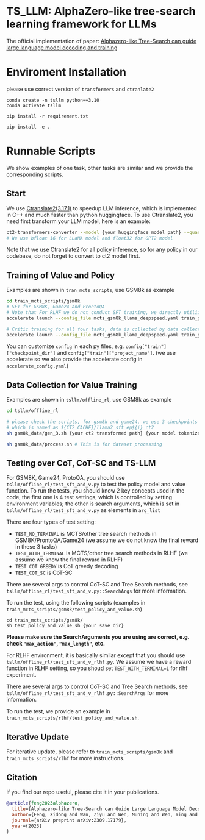 # TS_LLM: AlphaZero-like tree-search learning framework for LLMs 
The official implementation of paper: [Alphazero-like Tree-Search can guide large language model decoding and training](https://arxiv.org/pdf/2309.17179.pdf)

# Enviroment Installation
please use correct version of `transformers` and `ctranlate2`
```
conda create -n tsllm python==3.10
conda activate tsllm

pip install -r requirement.txt

pip install -e .
```


# Runnable Scripts
We show examples of one task, other tasks are similar and we provide the corresponding scripts.

## Start
We use [Ctranslate2(3.17.1)](https://github.com/OpenNMT/CTranslate2) to speedup LLM inference, which is implemented in C++ and much faster than python huggingface. To use Ctranslate2, you need first transform your LLM model, here is an example:
```bash
ct2-transformers-converter --model {your huggingface model path} --quantization bfloat16 --output_dir {your ct2_cache target path}
# We use bfloat 16 for LLaMA model and float32 for GPT2 model
```

Note that we use Ctranslate2 for all policy inference, so for any policy in our codebase, do not forget to convert to ct2 model first.

## Training of Value and Policy
Examples are shown in `tran_mcts_scripts`, use GSM8k as example
```bash
cd train_mcts_scripts/gsm8k
# SFT for GSM8K, Game24 and ProntoQA
# Note that For RLHF we do not conduct SFT training, we directly utilize vicgalle/gpt2-open-instruct-v1.
accelerate launch --config_file mcts_gsm8k_llama_deepspeed.yaml train_gsm8k_sft.py 

# Critic training for all four tasks, data is collected by data collection section.
accelerate launch --config_file mcts_gsm8k_llama_deepspeed.yaml train_gsm8k_critic.py
```
You can customize `config` in each py files, e.g. `config["train"]["checkpoint_dir"]` and `config["train"]["project_name"]`. (we use accelerate so we also provide the accelerate config in `accelerate_config.yaml`)

## Data Collection for Value Training
Examples are shown in `tsllm/offline_rl`, use GSM8k as example 

```bash
cd tsllm/offline_rl

# please check the scripts, for gsm8k and game24, we use 3 checkpoints to rollout data
# which is named as ${CT2_CACHE}/llama2_sft_ep${i}_ct2
sh gsm8k_data/gen_3.sh {your ct2 transformed path} {your model tokenizer path} # This is for dataset generation

sh gsm8k_data/process.sh # This is for dataset processing
```

## Testing over CoT, CoT-SC and TS-LLM
For GSM8K, Game24, ProtoQA, you should use `tsllm/offline_rl/test_sft_and_v.py` to test the policy model and value function.
To run the tests, you should know 2 key concepts used in the code, the first one is 4 test settings, which is controlled by setting environment variables; the other is search arguments, which is set in `tsllm/offline_rl/test_sft_and_v.py` as elements in `arg_list`

There are four types of test setting:
- `TEST_NO_TERMINAL` is MCTS/other tree search methods in GSM8K/ProntoQA/Game24 (we assume we do not know the final reward in these 3 tasks)
- `TEST_WITH_TERMINAL` is MCTS/other tree search methods in RLHF (we assume we know the final reward in RLHF)
- `TEST_COT_GREEDY` is CoT greedy decoding
- `TEST_COT_SC` is CoT-SC

There are several args to control CoT-SC and Tree Search methods, see `tsllm/offline_rl/test_sft_and_v.py::SearchArgs` for more information.

To run the test, using the following scripts (examples in `train_mcts_scripts/gsm8k/test_policy_and_value.sh`)
```
cd train_mcts_scripts/gsm8k/
sh test_policy_and_value_sh {your save dir}
```

**Please make sure the SearchArguments you are using are correct, e.g. check `"max_action"`, `"max_length"`, etc.**


For RLHF environment, it is basically similar except that you should use `tsllm/offline_rl/test_sft_and_v_rlhf.py`. We assume we have a reward function in RLHF setting, so you shoud set `TEST_WITH_TERMINAL=1` for rlhf experiment. 

There are several args to control CoT-SC and Tree Search methods, see `tsllm/offline_rl/test_sft_and_v_rlhf.py::SearchArgs` for more information.

To run the test, we provide an example in `train_mcts_scripts/rlhf/test_policy_and_value.sh`.

## Iterative Update
For iterative update, please refer to `train_mcts_scripts/gsm8k` and `train_mcts_scripts/rlhf` for more instructions.

## Citation
If you find our repo useful, please cite it in your publications.

```bibtex
@article{feng2023alphazero,
  title={Alphazero-like Tree-Search can Guide Large Language Model Decoding and Training},
  author={Feng, Xidong and Wan, Ziyu and Wen, Muning and Wen, Ying and Zhang, Weinan and Wang, Jun},
  journal={arXiv preprint arXiv:2309.17179},
  year={2023}
}
```

